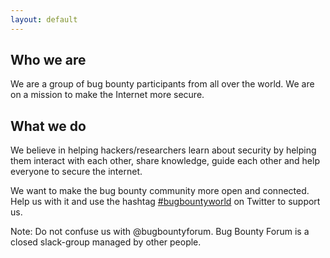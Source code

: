 ```yaml
---
layout: default
---
```


## [](#header-1) Who we are

We are a group of bug bounty participants from all over the world. We are on a mission to make the Internet more secure. 

## [](#header-2) What we do

We believe in helping hackers/researchers learn about security by helping them interact with each other, share knowledge, guide each other and help everyone to secure the internet.

We want to make the bug bounty community more open and connected. Help us with it and use the hashtag [#bugbountyworld](https://twitter.com/search?q=%23bugbountyworld) on Twitter to support us.

Note: Do not confuse us with @bugbountyforum. Bug Bounty Forum is a closed slack-group managed by other people.